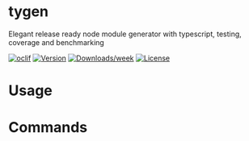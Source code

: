 tygen
=====

Elegant release ready node module generator with typescript, testing, coverage and benchmarking

[![oclif](https://img.shields.io/badge/cli-oclif-brightgreen.svg)](https://oclif.io)
[![Version](https://img.shields.io/npm/v/tygen.svg)](https://npmjs.org/package/tygen)
[![Downloads/week](https://img.shields.io/npm/dw/tygen.svg)](https://npmjs.org/package/tygen)
[![License](https://img.shields.io/npm/l/tygen.svg)](https://github.com/nivrith/tygen/blob/master/package.json)

<!-- toc -->
# Usage
<!-- usage -->
# Commands
<!-- commands -->
